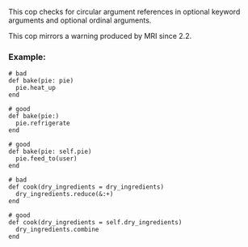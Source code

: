This cop checks for circular argument references in optional keyword
arguments and optional ordinal arguments.

This cop mirrors a warning produced by MRI since 2.2.

### Example:
    # bad
    def bake(pie: pie)
      pie.heat_up
    end

    # good
    def bake(pie:)
      pie.refrigerate
    end

    # good
    def bake(pie: self.pie)
      pie.feed_to(user)
    end

    # bad
    def cook(dry_ingredients = dry_ingredients)
      dry_ingredients.reduce(&:+)
    end

    # good
    def cook(dry_ingredients = self.dry_ingredients)
      dry_ingredients.combine
    end